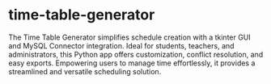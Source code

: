# time-table-generator
The Time Table Generator simplifies schedule creation with a tkinter GUI and MySQL Connector integration. Ideal for students, teachers, and administrators, this Python app offers customization, conflict resolution, and easy exports. Empowering users to manage time effortlessly, it provides a streamlined and versatile scheduling solution.
